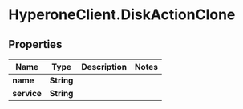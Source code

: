 # HyperoneClient.DiskActionClone

## Properties

Name | Type | Description | Notes
------------ | ------------- | ------------- | -------------
**name** | **String** |  | 
**service** | **String** |  | 


